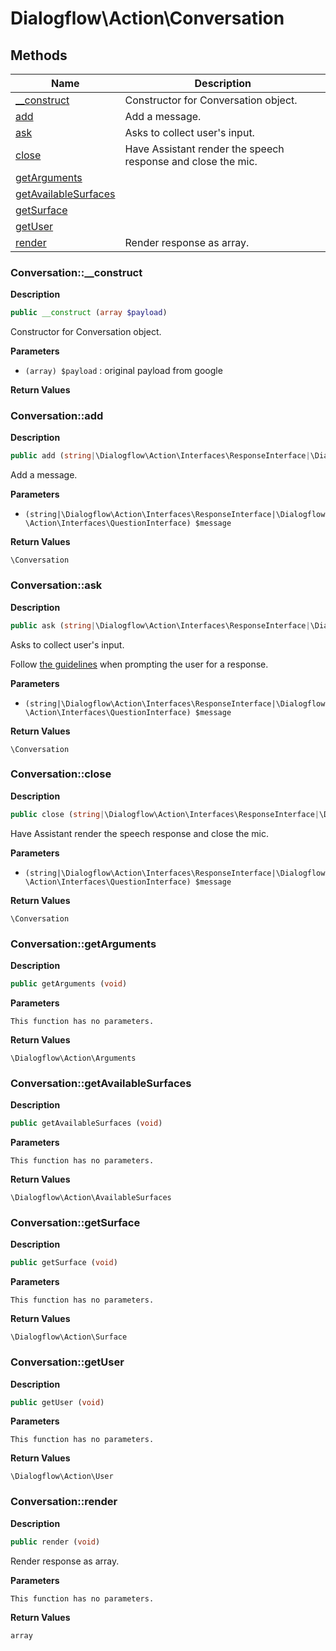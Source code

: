 # Dialogflow\Action\Conversation  







## Methods

| Name | Description |
|------|-------------|
|[__construct](#conversation__construct)|Constructor for Conversation object.|
|[add](#conversationadd)|Add a message.|
|[ask](#conversationask)|Asks to collect user's input.|
|[close](#conversationclose)|Have Assistant render the speech response and close the mic.|
|[getArguments](#conversationgetarguments)||
|[getAvailableSurfaces](#conversationgetavailablesurfaces)||
|[getSurface](#conversationgetsurface)||
|[getUser](#conversationgetuser)||
|[render](#conversationrender)|Render response as array.|




### Conversation::__construct  

**Description**

```php
public __construct (array $payload)
```

Constructor for Conversation object. 

 

**Parameters**

* `(array) $payload`
: original payload from google  

**Return Values**




### Conversation::add  

**Description**

```php
public add (string|\Dialogflow\Action\Interfaces\ResponseInterface|\Dialogflow\Action\Interfaces\QuestionInterface $message)
```

Add a message. 

 

**Parameters**

* `(string|\Dialogflow\Action\Interfaces\ResponseInterface|\Dialogflow\Action\Interfaces\QuestionInterface) $message`

**Return Values**

`\Conversation`





### Conversation::ask  

**Description**

```php
public ask (string|\Dialogflow\Action\Interfaces\ResponseInterface|\Dialogflow\Action\Interfaces\QuestionInterface $message)
```

Asks to collect user's input. 

Follow [the guidelines](https://developers.google.com/actions/policies/general-policies#user_experience) when prompting the user for a response. 

**Parameters**

* `(string|\Dialogflow\Action\Interfaces\ResponseInterface|\Dialogflow\Action\Interfaces\QuestionInterface) $message`

**Return Values**

`\Conversation`





### Conversation::close  

**Description**

```php
public close (string|\Dialogflow\Action\Interfaces\ResponseInterface|\Dialogflow\Action\Interfaces\QuestionInterface $message)
```

Have Assistant render the speech response and close the mic. 

 

**Parameters**

* `(string|\Dialogflow\Action\Interfaces\ResponseInterface|\Dialogflow\Action\Interfaces\QuestionInterface) $message`

**Return Values**

`\Conversation`





### Conversation::getArguments  

**Description**

```php
public getArguments (void)
```

 

 

**Parameters**

`This function has no parameters.`

**Return Values**

`\Dialogflow\Action\Arguments`





### Conversation::getAvailableSurfaces  

**Description**

```php
public getAvailableSurfaces (void)
```

 

 

**Parameters**

`This function has no parameters.`

**Return Values**

`\Dialogflow\Action\AvailableSurfaces`





### Conversation::getSurface  

**Description**

```php
public getSurface (void)
```

 

 

**Parameters**

`This function has no parameters.`

**Return Values**

`\Dialogflow\Action\Surface`





### Conversation::getUser  

**Description**

```php
public getUser (void)
```

 

 

**Parameters**

`This function has no parameters.`

**Return Values**

`\Dialogflow\Action\User`





### Conversation::render  

**Description**

```php
public render (void)
```

Render response as array. 

 

**Parameters**

`This function has no parameters.`

**Return Values**

`array`





